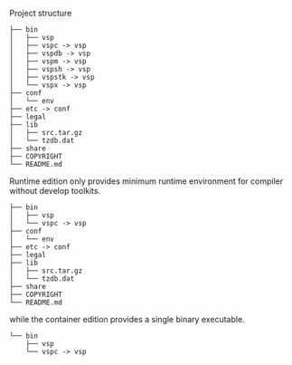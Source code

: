 
Project structure

```plaintext
├── bin
│   ├── vsp
│   ├── vspc -> vsp
│   ├── vspdb -> vsp
│   ├── vspm -> vsp
│   ├── vspsh -> vsp
│   ├── vspstk -> vsp
│   └── vspx -> vsp
├── conf
│   └── env
├── etc -> conf
├── legal
├── lib
│   ├── src.tar.gz
│   └── tzdb.dat
├── share
├── COPYRIGHT
└── README.md
```

Runtime edition only provides minimum runtime environment for compiler without develop toolkits.

```plaintext
├── bin
│   ├── vsp
│   └── vspc -> vsp
├── conf
│   └── env
├── etc -> conf
├── legal
├── lib
│   ├── src.tar.gz
│   └── tzdb.dat
├── share
├── COPYRIGHT
└── README.md
```

while the container edition provides a single binary executable.

```plaintext
└── bin
    ├── vsp
    └── vspc -> vsp
```
